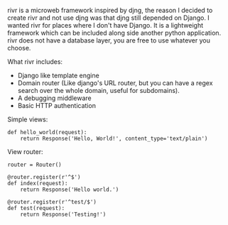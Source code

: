 rivr is a microweb framework inspired by djng, the reason I decided to create rivr and not use djng was that djng still depended on Django. I wanted rivr for places where I don't have Django. It is a lightweight framework which can be included along side another python application. rivr does not have a database layer, you are free to use whatever you choose.

What rivr includes:

- Django like template engine
- Domain router (Like django's URL router, but you can have a regex search over the whole domain, useful for subdomains).
- A debugging middleware
- Basic HTTP authentication

Simple views:

    def hello_world(request):
        return Response('Hello, World!', content_type='text/plain')

View router:

    router = Router()

    @router.register(r'^$')
    def index(request):
        return Response('Hello world.')

    @router.register(r'^test/$')
    def test(request):
        return Response('Testing!')

